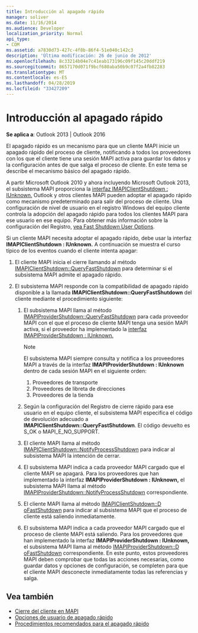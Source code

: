 ```yaml
---
title: Introducción al apagado rápido
manager: soliver
ms.date: 11/16/2014
ms.audience: Developer
localization_priority: Normal
api_type:
- COM
ms.assetid: a7830d73-427c-4f8b-86f4-51e040c142c3
description: 'Última modificación: 26 de junio de 2012'
ms.openlocfilehash: 8c33214b04e7c41eab173196c09f145c20ddf219
ms.sourcegitcommit: 8657170d071f9bcf680aba50b9c07f2a4fb82283
ms.translationtype: MT
ms.contentlocale: es-ES
ms.lasthandoff: 04/28/2019
ms.locfileid: "33427209"
---
```

# <a name="fast-shutdown-overview"></a>Introducción al apagado rápido

**Se aplica a**: Outlook 2013 | Outlook 2016 
  
El apagado rápido es un mecanismo para que un cliente MAPI inicie un apagado rápido del proceso de cliente, notificando a todos los proveedores con los que el cliente tiene una sesión MAPI activa para guardar los datos y la configuración antes de que salga el proceso de cliente. En este tema se describe el mecanismo básico del apagado rápido. 

A partir Microsoft Outlook 2010 y ahora incluyendo Microsoft Outlook 2013, el subsistema MAPI proporciona la [interfaz IMAPIClientShutdown : IUnknown.](imapiclientshutdowniunknown.md) Outlook y otros clientes MAPI pueden adoptar el apagado rápido como mecanismo predeterminado para salir del proceso de cliente. Una configuración de nivel de usuario en el registro Windows del equipo cliente controla la adopción del apagado rápido para todos los clientes MAPI para ese usuario en ese equipo. Para obtener más información sobre la configuración del Registro, [vea Fast Shutdown User Options](fast-shutdown-user-options.md).
  
Si un cliente MAPI necesita adoptar el apagado rápido, debe usar la interfaz **IMAPIClientShutdown : IUnknown.** A continuación se muestra el curso típico de los eventos cuando el cliente intenta apagar: 
  
1. El cliente MAPI inicia el cierre llamando al método [IMAPIClientShutdown::QueryFastShutdown](imapiclientshutdown-queryfastshutdown.md) para determinar si el subsistema MAPI admite el apagado rápido. 
    
2. El subsistema MAPI responde con la compatibilidad de apagado rápido disponible a la llamada **IMAPIClientShutdown::QueryFastShutdown** del cliente mediante el procedimiento siguiente: 
    
    1. El subsistema MAPI llama al método [IMAPIProviderShutdown::QueryFastShutdown](imapiprovidershutdown-queryfastshutdown.md) para cada proveedor MAPI con el que el proceso de cliente MAPI tenga una sesión MAPI activa, si el proveedor ha implementado la [interfaz IMAPIProviderShutdown : IUnknown.](imapiprovidershutdowniunknown.md) 
        
       > [!NOTE]
       >  El subsistema MAPI siempre consulta y notifica a los proveedores MAPI a través de la interfaz **IMAPIProviderShutdown : IUnknown** dentro de cada sesión MAPI en el siguiente orden:
       > 1. Proveedores de transporte
       > 2. Proveedores de libreta de direcciones
       > 3. Proveedores de la tienda 
    
    2. Según la configuración del Registro de cierre rápido para ese usuario en el equipo cliente, el subsistema MAPI especifica el código de devolución adecuado a **IMAPIClientShutdown::QueryFastShutdown**. El código devuelto es S_OK o MAPI_E_NO_SUPPORT.
        
    3. El cliente MAPI llama al método [IMAPIClientShutdown::NotifyProcessShutdown](imapiclientshutdown-notifyprocessshutdown.md) para indicar al subsistema MAPI la intención de cerrar. 
        
    4. El subsistema MAPI indica a cada proveedor MAPI cargado que el cliente MAPI se apagará. Para los proveedores que han implementado la interfaz **IMAPIProviderShutdown : IUnknown,** el subsistema MAPI llama al método [IMAPIProviderShutdown::NotifyProcessShutdown](imapiprovidershutdown-notifyprocessshutdown.md) correspondiente. 
        
    5. El cliente MAPI llama al método [IMAPIClientShutdown::D oFastShutdown](imapiclientshutdown-dofastshutdown.md) para indicar al subsistema MAPI que el proceso de cliente está saliendo inmediatamente. 
        
    6. El subsistema MAPI indica a cada proveedor MAPI cargado que el proceso de cliente MAPI está saliendo. Para los proveedores que han implementado la interfaz **IMAPIProviderShutdown : IUnknown,** el subsistema MAPI llama al método [IMAPIProviderShutdown::D oFastShutdown](imapiprovidershutdown-dofastshutdown.md) correspondiente. En este punto, estos proveedores MAPI deben comprobar que todas las acciones necesarias, como guardar datos y opciones de configuración, se completen para que el cliente MAPI desconecte inmediatamente todas las referencias y salga. 
    
## <a name="see-also"></a>Vea también

- [Cierre del cliente en MAPI](client-shutdown-in-mapi.md)
- [Opciones de usuario de apagado rápido](fast-shutdown-user-options.md)
- [Procedimientos recomendados para el apagado rápido](best-practices-for-fast-shutdown.md)

